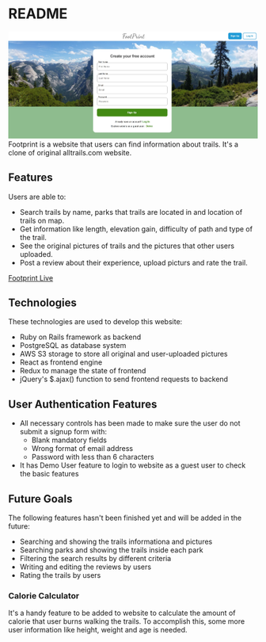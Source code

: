 # README

![alt text](/app/assets/images/Site_Screenshot.JPG "Site Screenshot")
Footprint is a website that users can find information about trails. It's a clone of original alltrails.com website.


## Features
Users are able to:
* Search trails by name, parks that trails are located in and location of trails on map.
* Get information like length, elevation gain, difficulty of path and type of the trail.
* See the original pictures of trails and the pictures that other users uploaded.
* Post a review about their experience, upload picturs and rate the trail.

[Footprint Live](https://footprint-1.herokuapp.com/)



## Technologies
These technologies are used to develop this website:
* Ruby on Rails framework as backend
* PostgreSQL as database system
* AWS S3 storage to store all original and user-uploaded pictures
* React as frontend engine
* Redux to manage the state of frontend
* jQuery's $.ajax() function to send frontend requests to backend


## User Authentication Features
* All necessary controls has been made to make sure the user do not submit a signup form with:
  * Blank mandatory fields
  * Wrong format of email address
  * Password with less than 6 characters
* It has Demo User feature to login to website as a guest user to check the basic features


## Future Goals
The following features hasn't been finished yet and will be added in the future:
* Searching and showing the trails informationa and pictures
* Searching parks and showing the trails inside each park
* Filtering the search results by different criteria
* Writing and editing the reviews by users
* Rating the trails by users


### Calorie Calculator
It's a handy feature to be added to website to calculate the amount of calorie that user burns walking the trails. To accomplish this, some more user information like height, weight and age is needed.





